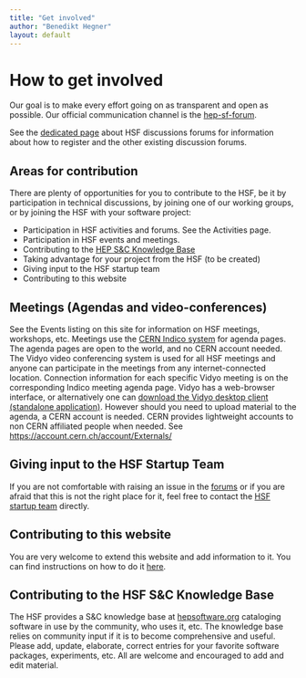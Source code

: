 ```yaml
---
title: "Get involved"
author: "Benedikt Hegner"
layout: default
---
```


# How to get involved

Our goal is to make every effort going on as transparent and open as possible.
Our official communication channel is the [hep-sf-forum](https://groups.google.com/forum/#!forum/hep-sf-forum). 

See the [dedicated page](/forums.html) about HSF discussions forums for information about how to register and the
other existing discussion forums.

## Areas for contribution

There are plenty of opportunities for you to contribute to the HSF, be it by
participation in technical discussions, by joining one of our working groups, or
by joining the HSF with your software project:

  *  Participation in HSF activities and forums. See the Activities page.
  *  Participation in HSF events and meetings.
  *  Contributing to the [HEP S&C Knowledge Base](http://hepsoftware.org)
  *  Taking advantage for your project from the HSF (to be created)
  *  Giving input to the HSF startup team
  *  Contributing to this website

## Meetings (Agendas and video-conferences)

See the Events listing on this site for information on HSF meetings, workshops,
etc. Meetings use the [CERN Indico system](http://indico.cern.ch/category/5816/) for agenda pages. The agenda pages are open to the world, and no CERN account needed. The Vidyo video conferencing system is used for all HSF meetings and anyone can participate in the meetings from any internet-connected location. 
Connection information for each specific Vidyo meeting is on the corresponding Indico meeting agenda page.  Vidyo has a web-browser interface, or alternatively one can [download the Vidyo desktop client (standalone application)](http://information-technology.web.cern.ch/services/fe/howto/users-install-vidyo-desktop-client).  However should you need to upload material to the
agenda, a CERN account is needed. CERN provides lightweight accounts to non CERN
affiliated people when needed. See <https://account.cern.ch/account/Externals/>

## Giving input to the HSF Startup Team

If you are not comfortable with raising an issue in the
[forums](/forums.html) or if you are afraid that this is not the
right place for it, feel free to contact the
[HSF startup team](hep-sf-startup-team@googlegroups.com.) directly.

## Contributing to this website

You are very welcome to extend this website and add information to it. You can
find instructions on how to do it [here](/howto-website.html).

## Contributing to the HSF S&C Knowledge Base

The HSF provides a S&C knowledge base at [hepsoftware.org](http://hepsoftware.org) cataloging software in use by the community, who uses it, etc. The knowledge base relies on community input if it is to become comprehensive and useful. Please add, update, elaborate, correct entries for your favorite software packages, experiments, etc. All are welcome and encouraged to add and edit material.
